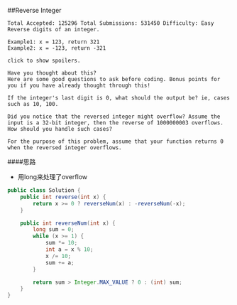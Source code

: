 ##Reverse Integer

	Total Accepted: 125296 Total Submissions: 531450 Difficulty: Easy
	Reverse digits of an integer.

	Example1: x = 123, return 321
	Example2: x = -123, return -321

	click to show spoilers.

	Have you thought about this?
	Here are some good questions to ask before coding. Bonus points for you if you have already thought through this!

	If the integer's last digit is 0, what should the output be? ie, cases such as 10, 100.

	Did you notice that the reversed integer might overflow? Assume the input is a 32-bit integer, then the reverse of 1000000003 overflows. How should you handle such cases?

	For the purpose of this problem, assume that your function returns 0 when the reversed integer overflows.

####思路
- 用long来处理了overflow

```java
public class Solution {
    public int reverse(int x) {
        return x >= 0 ? reverseNum(x) : -reverseNum(-x);
    }

    public int reverseNum(int x) {
        long sum = 0;
        while (x >= 1) {
            sum *= 10;
            int a = x % 10;
            x /= 10;
            sum += a;
        }

        return sum > Integer.MAX_VALUE ? 0 : (int) sum;
    }
}
```
